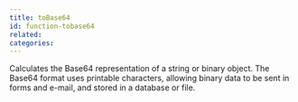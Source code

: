 ```yaml
---
title: toBase64
id: function-tobase64
related:
categories:
---
```


Calculates the Base64 representation of a string or binary
        object. The Base64 format uses printable characters, allowing
        binary data to be sent in forms and e-mail, and stored in a
        database or file.